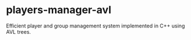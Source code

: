 # players-manager-avl
Efficient player and group management system implemented in C++ using AVL trees.
